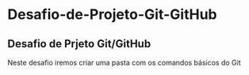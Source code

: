 # Desafio-de-Projeto-Git-GitHub
##  Desafio de Prjeto  Git/GitHub
Neste desafio iremos criar uma pasta com os comandos básicos do Git
